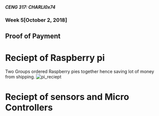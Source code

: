 ##### CENG 317: CHARLI0x74
### Week 5[October 2, 2018]
## Proof of Payment
# Reciept of Raspberry pi
Two Groups ordered Raspberry pies together hence saving lot of money from shipping. 
![pi_reciept](https://user-images.githubusercontent.com/43182173/46379432-c5acbd80-c66c-11e8-98d9-2182ad8b64ab.png)
# Reciept of sensors and Micro Controllers



